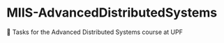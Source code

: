 # MIIS-AdvancedDistributedSystems
:floppy_disk: Tasks for the Advanced Distributed Systems course at UPF
